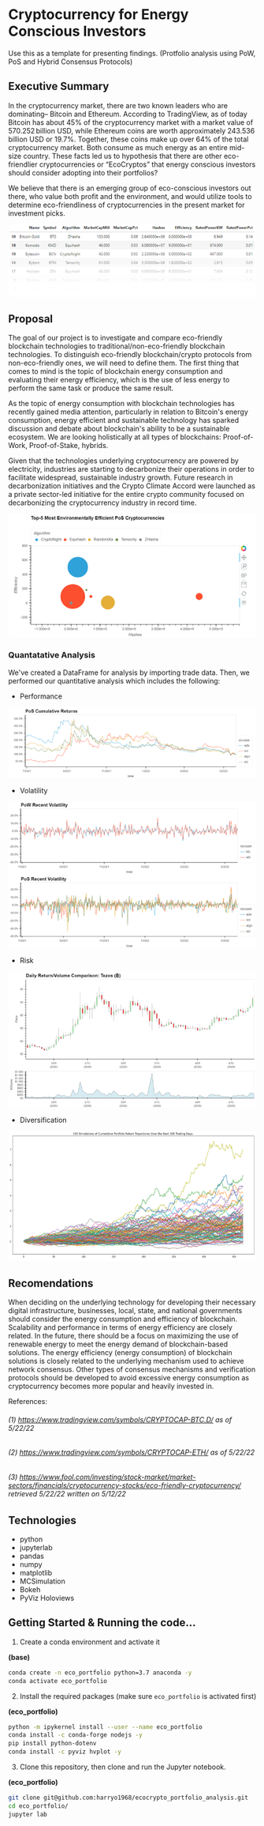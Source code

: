 # Cryptocurrency for Energy Conscious Investors

Use this as a template for presenting findings. (Protfolio analysis using PoW, PoS and Hybrid Consensus Protocols)

## Executive Summary

In the cryptocurrency market, there are two known leaders who are dominating– Bitcoin and Ethereum. According to TradingView, as of today Bitcoin has about 45% of the cryptocurrency market with a market value of 570.252 billion USD, while Ethereum coins are worth approximately 243.536 billion USD or 19.7%. Together, these coins make up over 64% of the total cryptocurrency market. Both consume as much energy as an entire mid-size country. These facts led us to hypothesis that there are other eco-friendlier cryptocurrencies or “EcoCryptos” that energy conscious investors should consider adopting into their portfolios?

We believe that there is an emerging group of eco-conscious investors out there, who value both profit and the environment, and would utilize tools to determine eco-friendliness of cryptocurrencies in the present market for investment picks.

![image](images/eff_data_tabletop.png)

## Proposal

The goal of our project is to investigate and compare eco-friendly blockchain technologies to traditional/non-eco-friendly blockchain technologies. To distinguish eco-friendly blockchain/crypto protocols from non-eco-friendly ones, we will need to define them. The first thing that comes to mind is the topic of blockchain energy consumption and evaluating their energy efficiency, which is the use of less energy to perform the same task or produce the same result.

As the topic of energy consumption with blockchain technologies has recently gained media attention, particularly in relation to Bitcoin's energy consumption, energy efficient and sustainable technology has sparked discussion and debate about blockchain's ability to be a sustainable ecosystem. We are looking holistically at all types of blockchains: Proof-of-Work, Proof-of-Stake, hybrids.

Given that the technologies underlying cryptocurrency are powered by electricity, industries are starting to decarbonize their operations in order to facilitate widespread, sustainable industry growth. Future research in decarbonization initiatives and the Crypto Climate Accord were launched as a private sector-led initiative for the entire crypto community focused on decarbonizing the cryptocurrency industry in record time.

![image](images/efficiency_scatter_plot.png)


### Quantatative Analysis ###

We've created a DataFrame for analysis by importing trade data. Then, we performed our quantitative analysis which includes the following:

- Performance

![image](images/pos_cum_returns.png)

- Volatility

![image](images/pow_pos_vol_comparison.png)

- Risk

![image](images/xtz_rtn-volume_comparison.png)

- Diversification

![image](images/pow_mc_plot.png)

## Recomendations

When deciding on the underlying technology for developing their necessary digital infrastructure, businesses, local, state, and national governments should consider the energy consumption and efficiency of blockchain. Scalability and performance in terms of energy efficiency are closely related. In the future, there should be a focus on maximizing the use of renewable energy to meet the energy demand of blockchain-based solutions. The energy efficiency (energy consumption) of blockchain solutions is closely related to the underlying mechanism used to achieve network consensus. Other types of consensus mechanisms and verification protocols should be developed to avoid excessive energy consumption as cryptocurrency becomes more popular and heavily invested in.

References:

###### (1) https://www.tradingview.com/symbols/CRYPTOCAP-BTC.D/ as of 5/22/22
###### (2) https://www.tradingview.com/symbols/CRYPTOCAP-ETH/ as of 5/22/22
###### (3) https://www.fool.com/investing/stock-market/market-sectors/financials/cryptocurrency-stocks/eco-friendly-cryptocurrency/ retrieved 5/22/22 written on 5/12/22

## Technologies ##

- python
- jupyterlab
- pandas
- numpy
- matplotlib
- MCSimulation
- Bokeh
- PyViz Holoviews

## Getting Started & Running the code...

1. Create a conda environment and activate it

**(base)**
```bash
conda create -n eco_portfolio python=3.7 anaconda -y
conda activate eco_portfolio

```
2. Install the required packages (make sure `eco_portfolio` is activated first)

**(eco_portfolio)**
```bash
python -m ipykernel install --user --name eco_portfolio
conda install -c conda-forge nodejs -y
pip install python-dotenv
conda install -c pyviz hvplot -y

```
3. Clone this repository, then clone and run the Jupyter notebook.

**(eco_portfolio)**
```bash
git clone git@github.com:harryo1968/ecocrypto_portfolio_analysis.git
cd eco_portfolio/
jupyter lab

```

